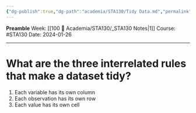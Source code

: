 ```yaml
---
{"dg-publish":true,"dg-path":"academia/STA130/Tidy Data.md","permalink":"/academia/sta-130/tidy-data/","created":"2024-01-26T13:36:10.123-05:00","updated":"2024-01-26T13:36:58.701-05:00"}
---
```


**Preamble**
Week: [[100 📒 Academia/STA130/_STA130 Notes\|1]]
Course: #STA130
Date: 2024-01-26

---
# What are the three interrelated rules that make a dataset tidy?

1. Each variable has its own column
2. Each observation has its own row
3. Each value has its own cell